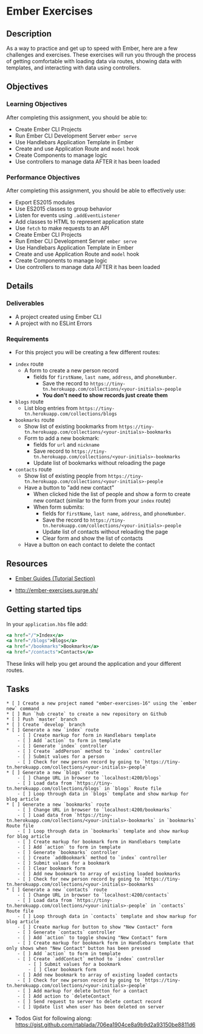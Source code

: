 # Ember Exercises

## Description

As a way to practice and get up to speed with Ember, here are a few challenges and exercises.
These exercises will run you through the process of getting comfortable with loading data via routes, showing data with templates, and interacting with data using controllers.

## Objectives

### Learning Objectives

After completing this assignment, you should be able to:

* Create Ember CLI Projects
* Run Ember CLI Development Server `ember serve`
* Use Handlebars Application Template in Ember
* Create and use Application Route and `model` hook
* Create Components to manage logic
* Use controllers to manage data AFTER it has been loaded

### Performance Objectives

After completing this assignment, you should be able to effectively use:

* Export ES2015 modules
* Use ES2015 classes to group behavior
* Listen for events using `.addEventListener`
* Add classes to HTML to represent application state
* Use `fetch` to make requests to an API
* Create Ember CLI Projects
* Run Ember CLI Development Server `ember serve`
* Use Handlebars Application Template in Ember
* Create and use Application Route and `model` hook
* Create Components to manage logic
* Use controllers to manage data AFTER it has been loaded

## Details

### Deliverables

* A project created using Ember CLI
* A project with no ESLint Errors

### Requirements

- For this project you will be creating a few different routes:

* `index` route
	- A form to create a new person record
	  * fields for `firstName`, `last name`, `address`, and `phoneNumber`.
		* Save the record to `https://tiny-tn.herokuapp.com/collections/<your-initials>-people`
		* **You don't need to show records just create them**
* `blogs` route
	- List blog entries from `https://tiny-tn.herokuapp.com/collections/blogs`
* `bookmarks` route
	- Show list of existing bookmarks from `https://tiny-tn.herokuapp.com/collections/<your-initials>-bookmarks`
	- Form to add a new bookmark:
		* fields for `url` and `nickname`
		* Save record to `https://tiny-tn.herokuapp.com/collections/<your-initials>-bookmarks`
		* Update list of bookmarks without reloading the page
* `contacts` route
	- Show list of existing people from `https://tiny-tn.herokuapp.com/collections/<your-initials>-people`
	- Have a button to "add new contact"
		* When clicked hide the list of people and show a form to create new contact (similar to the form from your `index` route)
		* When form submits:
			- fields for `firstName`, `last name`, `address`, and `phoneNumber`.
			- Save the record to `https://tiny-tn.herokuapp.com/collections/<your-initials>-people`
			- Update list of contacts without reloading the page
			- Clear form and show the list of contacts
	- Have a button on each contact to delete the contact

## Resources

* [Ember Guides (Tutorial Section)](https://guides.emberjs.com/v2.4.0/tutorial/ember-cli/)

* http://ember-exercises.surge.sh/

## Getting started tips

In your `application.hbs` file add:

```hbs
<a href="/">Index</a>
<a href="/blogs">Blogs</a>
<a href="/bookmarks">Bookmarks</a>
<a href="/contacts">Contacts</a>
```

These links will help you get around the application and your different routes.

## Tasks

```
* [ ] Create a new project named "ember-exercises-16" using the `ember new` command
* [ ] Run `hub create` to create a new repository on Github
* [ ] Push `master` branch
* [ ] Create `develop` branch
* [ ] Generate a new `index` route
	- [ ] Create markup for form in Handlebars template
	- [ ] Add `action` to form in template
	- [ ] Generate `index` controller
	- [ ] Create `addPerson` method to `index` controller
	- [ ] Submit values for a person
	- [ ] Check for new person record by going to `https://tiny-tn.herokuapp.com/collections/<your-initials>-people`
* [ ] Generate a new `blogs` route
	- [ ] Change URL in browser to `localhost:4200/blogs`
	- [ ] Load data from `https://tiny-tn.herokuapp.com/collections/blogs` in `blogs` Route file
	- [ ] Loop through data in `blogs` template and show markup for blog article
* [ ] Generate a new `bookmarks` route
	- [ ] Change URL in browser to `localhost:4200/bookmarks`
	- [ ] Load data from `https://tiny-tn.herokuapp.com/collections/<your-initials>-bookmarks` in `bookmarks` Route file
	- [ ] Loop through data in `bookmarks` template and show markup for blog article
	- [ ] Create markup for bookmark form in Handlebars template
	- [ ] Add `action` to form in template
	- [ ] Generate `bookmarks` controller
	- [ ] Create `addBookmark` method to `index` controller
	- [ ] Submit values for a bookmark
	- [ ] Clear bookmark form
	- [ ] Add new bookmark to array of existing loaded bookmarks
	- [ ] Check for new person record by going to `https://tiny-tn.herokuapp.com/collections/<your-initials>-bookmarks`
* [ ] Generate a new `contacts` route
	- [ ] Change URL in browser to `localhost:4200/contacts`
	- [ ] Load data from `https://tiny-tn.herokuapp.com/collections/<your-initials>-people` in `contacts` Route file
	- [ ] Loop through data in `contacts` template and show markup for blog article
	- [ ] Create markup for button to show "New Contact" form
	- [ ] Generate `contacts` controller
	- [ ] Add `action` to toggle showing "New Contact" form
	- [ ] Create markup for bookmark form in Handlebars template that only shows when "New Contact" button has been pressed
	- [ ] Add `action` to form in template
	- [ ] Create `addContact` method to `index` controller
		- [ ] Submit values for a bookmark
		- [ ] Clear bookmark form
	- [ ] Add new bookmark to array of existing loaded contacts
	- [ ] Check for new person record by going to `https://tiny-tn.herokuapp.com/collections/<your-initials>-people`
	- [ ] Add markup for delete button for a contact
	- [ ] Add action to `deleteContact`
	- [ ] Send request to server to delete contact record
	- [ ] Update list when user has been deleted on server
```

* Todos Gist for following along: https://gist.github.com/rtablada/706ea1904ce8a9b9d2a93150be8811d6
